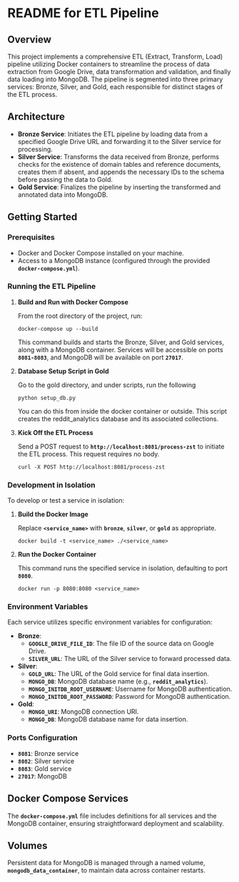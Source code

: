 # **README for ETL Pipeline**

## **Overview**

This project implements a comprehensive ETL (Extract, Transform, Load) pipeline utilizing Docker containers to streamline the process of data extraction from Google Drive, data transformation and validation, and finally data loading into MongoDB. The pipeline is segmented into three primary services: Bronze, Silver, and Gold, each responsible for distinct stages of the ETL process.

## **Architecture**

- **Bronze Service**: Initiates the ETL pipeline by loading data from a specified Google Drive URL and forwarding it to the Silver service for processing.
- **Silver Service**: Transforms the data received from Bronze, performs checks for the existence of domain tables and reference documents, creates them if absent, and appends the necessary IDs to the schema before passing the data to Gold.
- **Gold Service**: Finalizes the pipeline by inserting the transformed and annotated data into MongoDB.

## **Getting Started**

### **Prerequisites**

- Docker and Docker Compose installed on your machine.
- Access to a MongoDB instance (configured through the provided **`docker-compose.yml`**).

### **Running the ETL Pipeline**

1. **Build and Run with Docker Compose**
    
    From the root directory of the project, run:
    
    ```
    docker-compose up --build
    ```
    
    This command builds and starts the Bronze, Silver, and Gold services, along with a MongoDB container. Services will be accessible on ports **`8081-8083`**, and MongoDB will be available on port **`27017`**.

2. **Database Setup Script in Gold**
    
    Go to the gold directory, and under scripts, run the following
    
    ```
    python setup_db.py
    ```
    
    You can do this from inside the docker container or outside. This script creates the reddit_analytics database and its associated collections. 
    
3. **Kick Off the ETL Process**
    
    Send a POST request to **`http://localhost:8081/process-zst`** to initiate the ETL process. This request requires no body.
    
    ```
    curl -X POST http://localhost:8081/process-zst
    ```
    

### **Development in Isolation**

To develop or test a service in isolation:

1. **Build the Docker Image**
    
    Replace **`<service_name>`** with **`bronze`**, **`silver`**, or **`gold`** as appropriate.
    
    ```
    docker build -t <service_name> ./<service_name>
    ```
    
2. **Run the Docker Container**
    
    This command runs the specified service in isolation, defaulting to port **`8080`**.
    
    ```
    docker run -p 8080:8080 <service_name>
    ```
    

### **Environment Variables**

Each service utilizes specific environment variables for configuration:

- **Bronze**:
    - **`GOOGLE_DRIVE_FILE_ID`**: The file ID of the source data on Google Drive.
    - **`SILVER_URL`**: The URL of the Silver service to forward processed data.
- **Silver**:
    - **`GOLD_URL`**: The URL of the Gold service for final data insertion.
    - **`MONGO_DB`**: MongoDB database name (e.g., **`reddit_analytics`**).
    - **`MONGO_INITDB_ROOT_USERNAME`**: Username for MongoDB authentication.
    - **`MONGO_INITDB_ROOT_PASSWORD`**: Password for MongoDB authentication.
- **Gold**:
    - **`MONGO_URI`**: MongoDB connection URI.
    - **`MONGO_DB`**: MongoDB database name for data insertion.

### **Ports Configuration**

- **`8081`**: Bronze service
- **`8082`**: Silver service
- **`8083`**: Gold service
- **`27017`**: MongoDB

## **Docker Compose Services**

The **`docker-compose.yml`** file includes definitions for all services and the MongoDB container, ensuring straightforward deployment and scalability.

## **Volumes**

Persistent data for MongoDB is managed through a named volume, **`mongodb_data_container`**, to maintain data across container restarts.
